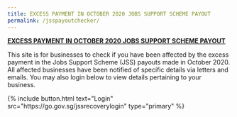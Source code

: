 ```yaml
---
title: EXCESS PAYMENT IN OCTOBER 2020 JOBS SUPPORT SCHEME PAYOUT
permalink: /jsspayoutchecker/
---
```


**<ins>EXCESS PAYMENT IN OCTOBER 2020 JOBS SUPPORT SCHEME PAYOUT</ins>**

This site is for businesses to check if you have been affected by the excess payment in the Jobs Support Scheme (JSS) payouts made in October 2020. All affected businesses have been notified of specific details via letters and emails. You may also login below to view details pertaining to your business.

<p>
{% include button.html text="Login" src="https://go.gov.sg/jssrecoverylogin" type="primary" %}
</p>

<style>
.navbar>.bp-container{
display: none
}

.bp-footer.top-section{
display: none
}

.bp-footer{
display: none
}

.bp-breadcrumb{
display: none
}
</style>